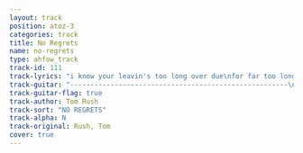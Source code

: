 ```yaml
---
layout: track
position: atoz-3
categories: track
title: No Regrets
name: no-regrets
type: ahfow_track
track-id: 111
track-lyrics: "i know your leavin's too long over due\nfor far too long i've had nothing new to show to you\ngoodbye dry eyes i watched your plane fade off west of the moon\nit felt so strange to walk away alone\n\nno regrets\nno tears goodbye\ndon't want you back\nwe'd only cry again\nsay goodbye again\n\nthe hours that were yours echo like empty rooms\nthoughts we used to share i now keep alone\ni woke last night and spoke to you\nnot thinkin' you were gone\nit felt so strange to lie awake alone\n\nno regrets\nno tears goodbye\ndon't want you back\nwe'd only cry again\nsay goodbye again\n\nour freinds have tried to turn my nights to day\nstrange faces in your place can't keep the ghosts away\njust beyond the darkest hour, just behind the door\nit feels so strange to lead my life alone\n\nno regrets\nno tears goodbye\ndon't want you back\nwe'd only cry again\nsay goodbye again"
track-guitar: "------------------------------------------------------\n-3--1--0----------------------------------------------\n-0--0--0------------0--2slide4---4--2--0--------------\n-------------0---2------------------------------------\n------------------------------------------------------\n------------------------------------------------------\n\n(provided by brad)"
track-guitar-flag: true
track-author: Tom Rush
track-sort: "NO REGRETS"
track-alpha: N
track-original: Rush, Tom
cover: true
---
```


